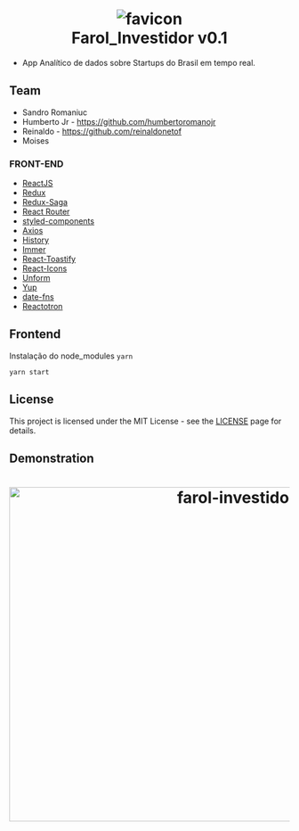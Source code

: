<h1 align="center">
  <img src="https://i.ibb.co/PY76NCg/favicon.png" alt="favicon" border="0" />
  <br>
    Farol_Investidor v0.1
  <br>
</h1>

- App Analítico de dados sobre Startups do Brasil em tempo real.


## Team

- Sandro Romaniuc
- Humberto Jr - https://github.com/humbertoromanojr
- Reinaldo - https://github.com/reinaldonetof
- Moises 


### FRONT-END
-   [ReactJS](https://reactjs.org/)
-   [Redux](https://redux.js.org/)
-   [Redux-Saga](https://redux-saga.js.org/)
-   [React Router](https://github.com/ReactTraining/react-router)
-   [styled-components](https://www.styled-components.com/)
-   [Axios](https://github.com/axios/axios)
-   [History](https://www.npmjs.com/package/history)
-   [Immer](https://github.com/immerjs/immer)
-   [React-Toastify](https://fkhadra.github.io/react-toastify/)
-   [React-Icons](http://react-icons.github.io/react-icons/)
-   [Unform](https://github.com/Rocketseat/unform)
-   [Yup](https://www.npmjs.com/package/yup)
-   [date-fns](https://date-fns.org/)
-   [Reactotron](https://infinite.red/reactotron)


## **Frontend**
Instalação do node_modules
`yarn`

`yarn start`


## License

This project is licensed under the MIT License - see the [LICENSE](https://opensource.org/licenses/MIT) page for details.


## Demonstration
<h1 align="center">
  <img src="https://i.ibb.co/vB44ZMH/farol-investidor.png" alt="farol-investidor" width="800" height="600" border="0" />
</h1>
